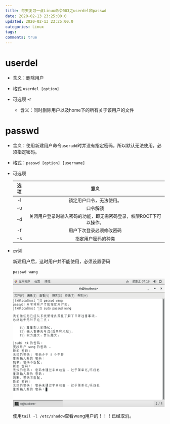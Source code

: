 ```yaml
---
title: 每天复习一点Linux命令003之userdel和passwd
date: 2020-02-13 23:25:00.0
updated: 2020-02-13 23:25:00.0
categories: Linux
tags: 
comments: true
---
```


# userdel

- 含义：删除用户

- 格式 `userdel [option]`
- 可选项 -r
  - 含义：同时删除用户以及home下的所有关于该用户的文件

# passwd

- 含义：使用新建用户命令`useradd`时并没有指定密码，所以默认无法使用，必须指定密码。

- 格式：`passwd [option] [username]`

- 可选项

  | 选项 |                             意义                             |
  | :--: | :----------------------------------------------------------: |
  |  -l  |                   锁定用户口令，无法使用。                   |
  |  -u  |                           口令解锁                           |
  |  -d  | 关闭用户登录时输入密码的功能，即无需密码登录，权限ROOT下可以操作。 |
  |  -f  |                   用户下次登录必须修改密码                   |
  |  -s  |                      指定用户密码的种类                      |

- 示例

  新建用户后，这时用户并不能使用，必须设置密码

  `passwd wang`

  ![图片](https://raw.githubusercontent.com/QuinnTian/imgchr/master/imgs/20200213232036.png)

  使用`tail -l /etc/shadow`查看wang用户的！！！已经取消。

